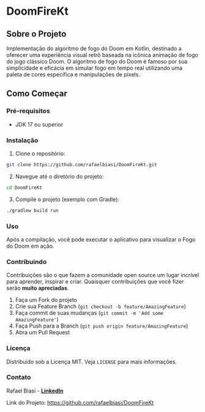 # DoomFireKt

## Sobre o Projeto

Implementação do algoritmo de fogo do Doom em Kotlin, destinado a oferecer uma experiência visual retrô baseada na icônica animação de fogo do jogo clássico Doom.
O algoritmo de fogo do Doom é famoso por sua simplicidade e eficácia em simular fogo em tempo real utilizando uma paleta de cores específica e manipulações de pixels.

## Como Começar

### Pré-requisitos

- JDK 17 ou superior

### Instalação

1. Clone o repositório:

```bash
git clone https://github.com/rafaelbiasi/DoomFireKt.git
```
2. Navegue até o diretório do projeto:
```bash
cd DoomFireKt
```
3. Compile o projeto (exemplo com Gradle):
```bash
./gradlew build run
```

### Uso

Após a compilação, você pode executar o aplicativo para visualizar o Fogo do Doom em ação.

### Contribuindo

Contribuições são o que fazem a comunidade open source um lugar incrível para aprender, inspirar e criar. Quaisquer contribuições que você fizer serão **muito apreciadas**.

1. Faça um Fork do projeto
1. Crie sua Feature Branch (`git checkout -b feature/AmazingFeature`)
1. Faça commit de suas mudanças (`git commit -m 'Add some AmazingFeature'`)
1. Faça Push para a Branch (`git push origin feature/AmazingFeature`)
1. Abra um Pull Request

### Licença

Distribuído sob a Licença MIT. Veja `LICENSE` para mais informações.

### Contato

Rafael Biasi - [**LinkedIn**](https://www.linkedin.com/in/rafael-biasi-82ba0912/)

Link do Projeto: https://github.com/rafaelbiasi/DoomFireKt